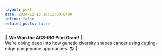 ```yaml
---
layout: post
date: 2024-12-15 16:11:00-0400
inline: false
related_posts: false
---
```


:tada: **We Won the ACS-IRG Pilot Grant!** :microscope:  
We’re diving deep into how genetic diversity shapes cancer using cutting-edge pangenome approaches. :earth_americas: :dna:
